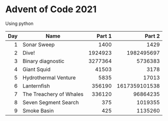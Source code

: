 # Advent of Code 2021
Using python

| Day | Name | Part 1 | Part 2 |
-----:|------|-------:|-------:|
|   1 | Sonar Sweep | 1400 | 1429 |
|   2 | Dive! | 1924923 | 1982495697 |
|   3 | Binary diagnostic | 3277364 | 5736383 |
|   4 | Giant Squid | 41503 | 3178 |
|   5 | Hydrothermal Venture | 5835 | 17013 |
|   6 | Lanternfish | 356190 | 1617359101538 |
|   7 | The Treachery of Whales | 336120 | 96864235 |
|   8 | Seven Segment Search | 375 | 1019355 |
|   9 | Smoke Basin | 425 | 1135260 |
